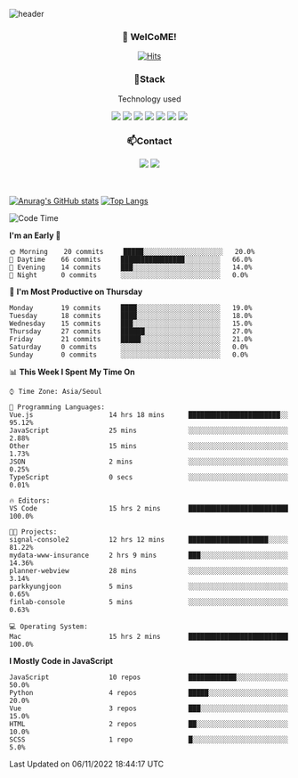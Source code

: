 ![header](https://capsule-render.vercel.app/api?type=waving&color=gradient&height=200&text=Kyungjoon&fontAlign=70&fontAlignY=40&animation=twinkling)

<h3 align="center">👋 WelCoME!</h3>

<div align=center>
  
[![Hits](https://hits.seeyoufarm.com/api/count/incr/badge.svg?url=https%3A%2F%2Fgithub.com%2Fuvula6921&count_bg=%2322BAC9&title_bg=%23827F7F&icon=iconify.svg&icon_color=%2325A27F&title=visits&edge_flat=false)](https://hits.seeyoufarm.com)
  
</div>
<h3 align="center">📌Stack</h3>
<p align="center">Technology used</p>
<div align="center"><img src="https://img.shields.io/badge/HTML5-E34F26?style=flat-square&logo=HTML5&logoColor=white"></img> <img src="https://img.shields.io/badge/CSS3-0A84FF?style=flat-square&logo=CSS3&logoColor=white"></img> <img src="https://img.shields.io/badge/JavaScript-FFCD11?style=flat-square&logo=JavaScript&logoColor=white"></img> <img src="https://img.shields.io/badge/React-00BCF6?style=flat-square&logo=React&logoColor=white"></img> <img src="https://img.shields.io/badge/jQuery-3655FF?style=flat-square&logo=jQuery&logoColor=white"></img> <img src="https://img.shields.io/badge/Ruby-E0115F?style=flat-square&logo=Ruby&logoColor=white"></img> <img src="https://img.shields.io/badge/Python-4B8BBE?style=flat-square&logo=Python&logoColor=white"></img></div>

<h3 align="center">📫Contact</h3>
<div align="center"><a href="https://velog.io/@uvula6921/"><img src="https://img.shields.io/badge/Blog-20c997?style=flat-square&logo=V&logoColor=white"/></a> <a href="pkj6921@gmail.com"><img src="https://img.shields.io/badge/Gmail-EA4335?style=flat-square&logo=Gmail&logoColor=white"/></a></div>
<br>
<br>

[![Anurag's GitHub stats](https://github-readme-stats.vercel.app/api?username=uvula6921&hide=stars,issues&show_icons=true&count_private=true&theme=tokyonight)](https://github.com/anuraghazra/github-readme-stats)
[![Top Langs](https://github-readme-stats.vercel.app/api/top-langs/?username=uvula6921&hide=css,jupyter%20notebook,html&exclude_repo=uvula6921,uvula6921.github.io&layout=compact&langs_count=8)](https://github.com/anuraghazra/github-readme-stats)

<!--START_SECTION:waka-->
![Code Time](http://img.shields.io/badge/Code%20Time-1%2C206%20hrs%2039%20mins-blue)

**I'm an Early 🐤** 

```text
🌞 Morning    20 commits     █████░░░░░░░░░░░░░░░░░░░░   20.0% 
🌆 Daytime    66 commits     ████████████████░░░░░░░░░   66.0% 
🌃 Evening    14 commits     ███░░░░░░░░░░░░░░░░░░░░░░   14.0% 
🌙 Night      0 commits      ░░░░░░░░░░░░░░░░░░░░░░░░░   0.0%

```
📅 **I'm Most Productive on Thursday** 

```text
Monday       19 commits     ████░░░░░░░░░░░░░░░░░░░░░   19.0% 
Tuesday      18 commits     ████░░░░░░░░░░░░░░░░░░░░░   18.0% 
Wednesday    15 commits     ███░░░░░░░░░░░░░░░░░░░░░░   15.0% 
Thursday     27 commits     ██████░░░░░░░░░░░░░░░░░░░   27.0% 
Friday       21 commits     █████░░░░░░░░░░░░░░░░░░░░   21.0% 
Saturday     0 commits      ░░░░░░░░░░░░░░░░░░░░░░░░░   0.0% 
Sunday       0 commits      ░░░░░░░░░░░░░░░░░░░░░░░░░   0.0%

```


📊 **This Week I Spent My Time On** 

```text
⌚︎ Time Zone: Asia/Seoul

💬 Programming Languages: 
Vue.js                   14 hrs 18 mins      ███████████████████████░░   95.12% 
JavaScript               25 mins             ░░░░░░░░░░░░░░░░░░░░░░░░░   2.88% 
Other                    15 mins             ░░░░░░░░░░░░░░░░░░░░░░░░░   1.73% 
JSON                     2 mins              ░░░░░░░░░░░░░░░░░░░░░░░░░   0.25% 
TypeScript               0 secs              ░░░░░░░░░░░░░░░░░░░░░░░░░   0.01%

🔥 Editors: 
VS Code                  15 hrs 2 mins       █████████████████████████   100.0%

🐱‍💻 Projects: 
signal-console2          12 hrs 12 mins      ████████████████████░░░░░   81.22% 
mydata-www-insurance     2 hrs 9 mins        ███░░░░░░░░░░░░░░░░░░░░░░   14.36% 
planner-webview          28 mins             ░░░░░░░░░░░░░░░░░░░░░░░░░   3.14% 
parkkyungjoon            5 mins              ░░░░░░░░░░░░░░░░░░░░░░░░░   0.65% 
finlab-console           5 mins              ░░░░░░░░░░░░░░░░░░░░░░░░░   0.63%

💻 Operating System: 
Mac                      15 hrs 2 mins       █████████████████████████   100.0%

```

**I Mostly Code in JavaScript** 

```text
JavaScript               10 repos            ████████████░░░░░░░░░░░░░   50.0% 
Python                   4 repos             █████░░░░░░░░░░░░░░░░░░░░   20.0% 
Vue                      3 repos             ███░░░░░░░░░░░░░░░░░░░░░░   15.0% 
HTML                     2 repos             ██░░░░░░░░░░░░░░░░░░░░░░░   10.0% 
SCSS                     1 repo              █░░░░░░░░░░░░░░░░░░░░░░░░   5.0%

```



 Last Updated on 06/11/2022 18:44:17 UTC
<!--END_SECTION:waka-->
